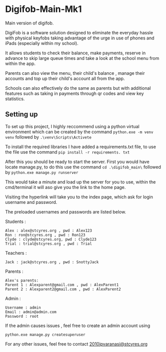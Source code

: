 # Digifob-Main-Mk1
Main version of digifob.

DigiFob is a software solution designed to eliminate the everyday hassle with physical keyfobs taking advantage of the urge in use of phones and iPads (especially within my school). 

It allows students to check their balance, make payments, reserve in advance to skip large queue times and take a look at the school menu from within the app. 

Parents can also view the menu, their child's balance , manage their accounts and top up their child's account all from the app.

Schools can also effectively do the same as parents but with additional features such as taking in payments through qr codes and view key statistics. 

## Setting up
To set up this project, I highly reccommend using a python virtual environment which can be created by the command 
``` python.exe -m venv venv ```
followed by 
``` .\venv\Scripts\Activete ```

To install the required libraries I have added a requirements.txt file, to use the file use the command 
``` pip install -r requirements. txt ```

After this you should be ready to start the server.
First you would have locate manage.py, to do this use the command
``` cd .\digifob_main\ ```
followed by
``` python.exe manage.py runserver ```

This would take a minute and load up the server for you to use, within the cmd/terminal it will aso give you the link to the home page.

Visiting the hyperlink will take you to the index page, which ask for login username and password.

The preloaded usernames and passwords are listed below.

Students : 
```
Alex : alex@stcyres.org , pwd : Alex123
Ron : ron@stcyres.org , pwd : Ron123
Clyde : clyde@stcyres.org, pwd : Clyde123
Trial : trial@stcyres.org , pwd : Trial
```
Teachers : 
```
Jack : jack@stcyres.org , pwd : SnottyJack
```
Parents :
```
Alex's parents:
Parent 1 : Alexparent@gmail.com , pwd : AlexParent1
Parent 2 : Alexparent2@gmail.com , pwd : AlexParent2
```
Admin :
```
Username : admin
Email : admin@admin.com
Password : root
```
If the admin causes issues , feel free to create an admin account using 


```
python.exe manage.py createsuperuser 
```
For any other issues, feel free to contact 2010jpvaranasi@stcyres.org